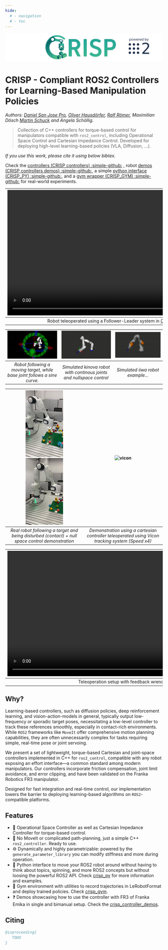 ```yaml
---
hide:
  # - navigation
  # - toc
---
```


<img src="media/crisp_logo.webp" alt="CRISP Controllers Logo"/>

# CRISP - **C**ompliant **R**OS2 Controllers for Learn**i**ng-Ba**s**ed Manipulation **P**olicies

*Authors: [Daniel San Jose Pro](https://danielsanjosepro.github.io), [Oliver Hausdörfer](https://oliver.hausdoerfer.de/), [Ralf Römer](https://ralfroemer99.github.io), Maximilian Dösch [Martin Schuck](https://amacati.github.io/) and Angela Schöllig.*

> Collection of C++ controllers for torque-based control for manipulators compatible with `ros2_control`, including Operational Space Control and Cartesian Impedance Control. Developed for deploying high-level learning-based policies (VLA, Diffusion, ...).

_If you use this work, please cite it using below bibtex._

Check the [controllers (CRISP controllers) :simple-github:](https://github.com/utiasDSL/crisp_controllers) , robot [demos (CRISP controllers demos) :simple-github:](https://github.com/utiasDSL/crisp_controllers_demos), a simple [python interface (CRISP_PY) :simple-github:](https://github.com/utiasDSL/crisp_py), and a [gym wrapper (CRISP_GYM) :simple-github:](https://github.com/utiasDSL/crisp_gym) for real-world experiments.

| <video src="media/pap_demo.mp4" playsinline muted controls loop autoplay width="800"/> | <video src="media/policy.mp4" playsinline controls="true" loop="true" autoplay="true" width="800"/> |
|:--:|:--:|
| Robot teleoperated using a Follower-Leader system in [CRISP GYM :simple-github:](https://github.com/utiasDSL/crisp_gym) | Diffusion Policy trained and deployed from the same demonstrations. | 


| ![Franka](media/franka.gif) | ![kinova](media/kinova.gif) | ![iiwa](media/iiwa.gif) |
|:--:|:--:|:--:|
| *Robot following a moving target, while base joint follows a sine curve.* | *Simulated kinova robot with continous joints and nullspace control* | *Simulated iiwa robot example...* |

| ![franka_eight_reduced](media/franka_eight_reduced.gif)![franka_ns_reduced](media/franka_ns_reduced.gif) | ![vicon](media/franka_teleop.gif)|
|:--:|:--:|
| *Real robot following a target and being disturbed (contact) + null space control demonstration*  | *Demonstration using a cartesian controller teleoperated using Vicon tracking system (Speed x4)*| 

| <video src="media/teleoperation.mp4" controls="true" loop="true" autoplay="true" playsinline width="800"> |
|:--:|
| Teleoperation setup with feedback wrench available. |



## Why?

Learning-based controllers, such as diffusion policies, deep reinforcement learning, and vision-action-models in general, typically output low-frequency or sporadic target poses, necessitating a low-level controller to track these references smoothly, especially in contact-rich environments.
While `ROS2` frameworks like `MoveIt` offer comprehensive motion planning capabilities, they are often unnecessarily complex for tasks requiring simple, real-time pose or joint servoing.

We present a set of lightweight, torque-based Cartesian and joint-space controllers implemented in C++ for `ros2_control`, compatible with any robot exposing an effort interface—a common standard among modern manipulators.
Our controllers incorporate friction compensation, joint limit avoidance, and error clipping, and have been validated on the Franka Robotics FR3 manipulator.

Designed for fast integration and real-time control, our implementation lowers the barrier to deploying learning-based algorithms on `ROS2`-compatible platforms.

## Features

- 🤖 Operational Space Controller as well as Cartesian Impedance Controller for torque-based control.  
- 🚫 No MoveIt or complicated path-planning, just a simple C++ `ros2_controller`. Ready to use.  
- ⚙️ Dynamically and highly parametrizable: powered by the `generate_parameter_library` you can modify stiffness and more during operation.  
- 🐍 Python interface to move your ROS2 robot around without having to think about topics, spinning, and more ROS2 concepts but without loosing the powerful ROS2 API. Check [crisp_py](https://github.com/utiasDSL/crisp_py) for more information and examples.
- 🔁 Gym environment with utilities to record trajectories in LeRobotFormat and deploy trained policies. Check [crisp_gym](https://github.com/utiasDSL/crisp_gym).
- ❓ Demos showcasing how to use the controller with FR3 of Franka Emika in single and bimanual setup. Check the [crisp_controller_demos](https://github.com/utiasDSL/crisp_controllers_demos).

## Citing

```bibtex
@inproceeding{
   TODO
}
```
